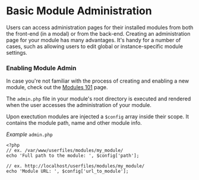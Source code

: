 # Basic Module Administration
Users can access administration pages for their installed modules from both the front-end (in a modal) or from the back-end.
Creating an administration page for your module has many advantages. It's handy for a number of cases, such as allowing users to edit global or instance-specific module settings.

### Enabling Module Admin
In case you're not familiar with the process of creating and enabling a new module, check out the [Modules 101](modules_101.md) page.

The `admin.php` file in your module's root directory is executed and rendered when the user accesses the administration of your module.

Upon exectution modules are injected a `$config` array inside their scope. It contains the module path, name and other module info.

*Example* `admin.php`
```
<?php
// ex. /var/www/userfiles/modules/my_module/
echo 'Full path to the module: ', $config['path'];

// ex. http://localhost/userfiles/modules/my_module/
echo 'Module URL: ', $config['url_to_module'];
```